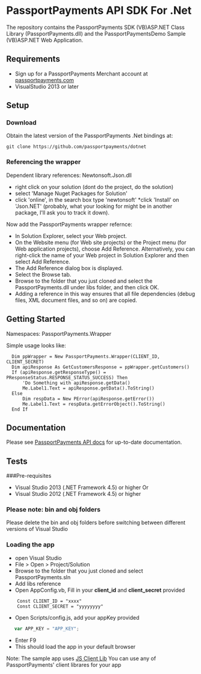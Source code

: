 # PassportPayments API SDK For .Net
The repository contains the PassportPayments SDK (VB)ASP.NET Class Library (PassportPayments.dll) and the PassportPaymentsDemo Sample (VB)ASP.NET Web Application.

## Requirements
 * Sign up for a PassportPayments Merchant account at [passportpayments.com](https://passportpayments.com)
 * VisualStudio 2013 or later

## Setup
### Download
Obtain the latest version of the PassportPayments .Net bindings at:

```
git clone https://github.com/passportpayments/dotnet
```

### Referencing the wrapper 
Dependent library references: Newtonsoft.Json.dll

* right click on your solution (dont do the project, do the solution)
* select 'Manage Nuget Packages for Solution'
* click 'online', in the search box type 'newtonsoft'
*click 'Install' on 'Json.NET' (probably, what your looking for might be in another package, I'll ask you to track it down).

Now add the PassportPayments wrapper refernce:

* In Solution Explorer, select your Web project.
* On the Website menu (for Web site projects) or the Project menu (for Web application projects), choose Add Reference. Alternatively, you can right-click the name of your Web project in Solution Explorer and then select Add Reference.
* The Add Reference dialog box is displayed.
* Select the Browse tab.
* Browse to the folder that you just cloned and select the PassportPayments.dll under libs folder, and then click OK.
* Adding a reference in this way ensures that all file dependencies (debug files, XML document files, and so on) are copied.

## Getting Started
Namespaces: 
PassportPayments.Wrapper

Simple usage looks like:

```aspx-vb
  Dim ppWrapper = New PassportPayments.Wrapper(CLIENT_ID, CLIENT_SECRET)
  Dim apiResponse As GetCustomersResponse = ppWrapper.getCustomers()
  If (apiResponse.getResponseType() = PResponseStatus.RESPONSE_STATUS_SUCCESS) Then
      'Do Something with apiResponse.getData()
      Me.Label1.Text = apiResponse.getData().ToString()
  Else
      Dim respData = New PError(apiResponse.getError())
      Me.Label1.Text = respData.getErrorObject().ToString()
  End If

```

## Documentation
Please see [PassportPayments API docs](https://api.passportpayments.com/docs/) for up-to-date documentation.

## Tests
###Pre-requisites

* Visual Studio 2013 (.NET Framework 4.5) or higher Or
* Visual Studio 2012 (.NET Framework 4.5) or higher

### Please note: bin and obj folders
Please delete the bin and obj folders before switching between different versions of Visual Studio

### Loading the app
* open Visual Studio
* File > Open > Project/Solution
* Browse to the folder that you just cloned and select PassportPayments.sln
* Add libs reference
* Open AppConfig.vb, Fill in your **client_id** and **client_secret** provided 

```
    Const CLIENT_ID = "xxxx"
    Const CLIENT_SECRET = "yyyyyyyy"
```
* Open Scripts/config.js, add your appKey provided
```js
   var APP_KEY = "APP_KEY";
```
* Enter F9
* This should load the app in your default browser

Note: The sample app uses [JS Client Lib](https://github.com/passportpayments/js) You can use any of PassportPayments' client librares for your app

